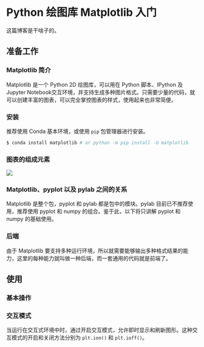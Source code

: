 # Python 绘图库 Matplotlib 入门

这篇博客是干啥子的。

## 准备工作

### Matplotlib 简介

Matplotlib 是一个 Python 2D 绘图库，可以用在 Python 脚本、IPython 及 Jupyter Notebook交互环境，并支持生成多种图片格式。只需要少量的代码，就可以创建丰富的图表，可以完全掌控图表的样式，使用起来也非常简便。

### 安装

推荐使用 Conda 基本环境，或使用 `pip` 包管理器进行安装。

```bash
$ conda install matplotlib # or python -m pip install -U matplotlib
```

### 图表的组成元素

![](https://matplotlib.org/_images/anatomy.png)

### Matplotlib、pyplot 以及 pylab 之间的关系

Matplotlib 是整个包，pyplot 和 pylab 都是包中的模块。pylab 目前已不推荐使用，推荐使用 pyplot 和 numpy 的组合。鉴于此，以下将只讲解 pyplot 和 numpy 的基础使用。

### 后端

由于 Matplotlib 要支持多种运行环境，所以就需要能够输出多种格式结果的能力，这里的每种能力就叫做一种后端，而一套通用的代码就是前端了。

## 使用

### 基本操作



### 交互模式

当运行在交互式环境中时，通过开启交互模式，允许即时显示和刷新图形。这种交互模式的开启和关闭方法分别为 `plt.ion()` 和 `plt.ioff()`。


